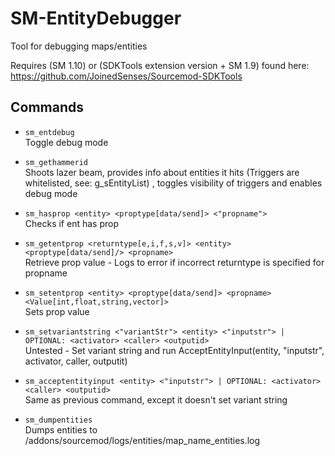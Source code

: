 # SM-EntityDebugger
Tool for debugging maps/entities

Requires (SM 1.10) or (SDKTools extension version + SM 1.9) found here:  
https://github.com/JoinedSenses/Sourcemod-SDKTools

## Commands
* ```sm_entdebug```  
Toggle debug mode  
  
* ```sm_gethammerid```  
Shoots lazer beam, provides info about entities it hits (Triggers are whitelisted, see: g_sEntityList) , toggles visibility of triggers and enables debug mode  
  
* ```sm_hasprop <entity> <proptype[data/send]> <"propname">```  
Checks if ent has prop  
  
* ```sm_getentprop <returntype[e,i,f,s,v]> <entity> <proptype[data/send]/> <propname>```  
Retrieve prop value - Logs to error if incorrect returntype is specified for propname  
  
* ```sm_setentprop <entity> <proptype[data/send]> <propname> <Value[int,float,string,vector]>```  
Sets prop value  
  
* ```sm_setvariantstring <"variantStr"> <entity> <"inputstr"> | OPTIONAL: <activator> <caller> <outputid>```  
Untested - Set variant string and run AcceptEntityInput(entity, "inputstr", activator, caller, outputit)  
  
* ```sm_acceptentityinput <entity> <"inputstr"> | OPTIONAL: <activator> <caller> <outputid>```  
Same as previous command, except it doesn't set variant string  
  
* ```sm_dumpentities```  
Dumps entities to /addons/sourcemod/logs/entities/map_name_entities.log  
